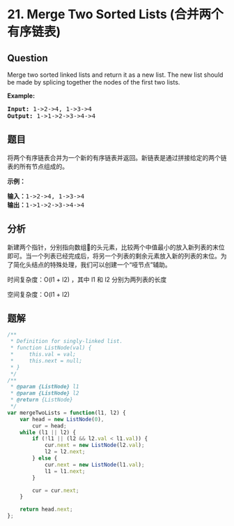 # 21. Merge Two Sorted Lists (合并两个有序链表)

## Question

Merge two sorted linked lists and return it as a new list. The new list should be made by splicing together the nodes of the first two lists.

**Example:**

<pre><b>Input:</b> 1-&gt;2-&gt;4, 1-&gt;3-&gt;4
<b>Output:</b> 1-&gt;1-&gt;2-&gt;3-&gt;4-&gt;4
</pre>

## 题目

将两个有序链表合并为一个新的有序链表并返回。新链表是通过拼接给定的两个链表的所有节点组成的。

**示例：**

<pre><strong>输入：</strong>1-&gt;2-&gt;4, 1-&gt;3-&gt;4
<strong>输出：</strong>1-&gt;1-&gt;2-&gt;3-&gt;4-&gt;4
</pre>

## 分析

新建两个指针，分别指向数组的头元素，比较两个中值最小的放入新列表的末位即可。当一个列表已经完成后，将另一个列表的剩余元素放入新的列表的末位。为了简化头结点的特殊处理，我们可以创建一个“哑节点”辅助。

时间复杂度：O(l1 + l2) ，其中 l1 和 l2 分别为两列表的长度

空间复杂度：O(l1 + l2)

## 题解

```javascript
/**
 * Definition for singly-linked list.
 * function ListNode(val) {
 *     this.val = val;
 *     this.next = null;
 * }
 */
/**
 * @param {ListNode} l1
 * @param {ListNode} l2
 * @return {ListNode}
 */
var mergeTwoLists = function(l1, l2) {
    var head = new ListNode(0),
        cur = head;
    while (l1 || l2) {
        if (!l1 || (l2 && l2.val < l1.val)) {
            cur.next = new ListNode(l2.val);
            l2 = l2.next;
        } else {
            cur.next = new ListNode(l1.val);
            l1 = l1.next;
        }

        cur = cur.next;
    }

    return head.next;
};
```
